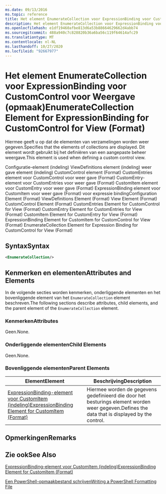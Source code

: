 ```yaml
---
ms.date: 09/13/2016
ms.topic: reference
title: Het element EnumerateCollection voor ExpressionBinding voor CustomControl voor Weergave (opmaak)
description: Het element EnumerateCollection voor ExpressionBinding voor CustomControl voor Weergave (opmaak)
ms.openlocfilehash: e1df19460afbe813d6a53b88664629662d4abb74
ms.sourcegitcommit: 488a940c7c828820b36a6ba56c119f64614afc29
ms.translationtype: MT
ms.contentlocale: nl-NL
ms.lasthandoff: 10/27/2020
ms.locfileid: "92667977"
---
```

# <a name="enumeratecollection-element-for-expressionbinding-for-customcontrol-for-view-format"></a><span data-ttu-id="0ee73-103">Het element EnumerateCollection voor ExpressionBinding voor CustomControl voor Weergave (opmaak)</span><span class="sxs-lookup"><span data-stu-id="0ee73-103">EnumerateCollection Element for ExpressionBinding for CustomControl for View (Format)</span></span>

<span data-ttu-id="0ee73-104">Hiermee geeft u op dat de elementen van verzamelingen worden weer gegeven.</span><span class="sxs-lookup"><span data-stu-id="0ee73-104">Specifies that the elements of collections are displayed.</span></span> <span data-ttu-id="0ee73-105">Dit element wordt gebruikt bij het definiëren van een aangepaste beheer weergave.</span><span class="sxs-lookup"><span data-stu-id="0ee73-105">This element is used when defining a custom control view.</span></span>

<span data-ttu-id="0ee73-106">Configuratie-element (indeling) ViewDefinitions element (indeling) weer gave element (indeling) CustomControl element (Format) CustomEntries element voor CustomControl voor weer gave (Format) CustomEntry-element voor CustomEntries voor weer gave (Format) CustomItem element voor CustomEntry voor weer gave (Format) ExpressionBinding element voor CustomItem voor weer gave (Format) voor expressie binding</span><span class="sxs-lookup"><span data-stu-id="0ee73-106">Configuration Element (Format) ViewDefinitions Element (Format) View Element (Format) CustomControl Element (Format) CustomEntries Element for CustomControl for View (Format) CustomEntry Element for CustomEntries for View (Format) CustomItem Element for CustomEntry for View (Format) ExpressionBinding Element for CustomItem for CustomControl for View (Format) EnumerateCollection Element for Expression Binding for CustomControl for View (Format)</span></span>

## <a name="syntax"></a><span data-ttu-id="0ee73-107">Syntax</span><span class="sxs-lookup"><span data-stu-id="0ee73-107">Syntax</span></span>

```xml
<EnumerateCollection/>
```

## <a name="attributes-and-elements"></a><span data-ttu-id="0ee73-108">Kenmerken en elementen</span><span class="sxs-lookup"><span data-stu-id="0ee73-108">Attributes and Elements</span></span>

<span data-ttu-id="0ee73-109">In de volgende secties worden kenmerken, onderliggende elementen en het bovenliggende element van het `EnumerateCollection` element beschreven.</span><span class="sxs-lookup"><span data-stu-id="0ee73-109">The following sections describe attributes, child elements, and the parent element of the `EnumerateCollection` element.</span></span>

### <a name="attributes"></a><span data-ttu-id="0ee73-110">Kenmerken</span><span class="sxs-lookup"><span data-stu-id="0ee73-110">Attributes</span></span>

<span data-ttu-id="0ee73-111">Geen.</span><span class="sxs-lookup"><span data-stu-id="0ee73-111">None.</span></span>

### <a name="child-elements"></a><span data-ttu-id="0ee73-112">Onderliggende elementen</span><span class="sxs-lookup"><span data-stu-id="0ee73-112">Child Elements</span></span>

<span data-ttu-id="0ee73-113">Geen.</span><span class="sxs-lookup"><span data-stu-id="0ee73-113">None.</span></span>

### <a name="parent-elements"></a><span data-ttu-id="0ee73-114">Bovenliggende elementen</span><span class="sxs-lookup"><span data-stu-id="0ee73-114">Parent Elements</span></span>

|<span data-ttu-id="0ee73-115">Element</span><span class="sxs-lookup"><span data-stu-id="0ee73-115">Element</span></span>|<span data-ttu-id="0ee73-116">Beschrijving</span><span class="sxs-lookup"><span data-stu-id="0ee73-116">Description</span></span>|
|-------------|-----------------|
|[<span data-ttu-id="0ee73-117">ExpressionBinding-element voor CustomItem (indeling)</span><span class="sxs-lookup"><span data-stu-id="0ee73-117">ExpressionBinding Element for CustomItem (Format)</span></span>](./expressionbinding-element-for-customitem-for-controls-for-configuration-format.md)|<span data-ttu-id="0ee73-118">Hiermee worden de gegevens gedefinieerd die door het besturings element worden weer gegeven.</span><span class="sxs-lookup"><span data-stu-id="0ee73-118">Defines the data that is displayed by the control.</span></span>|

## <a name="remarks"></a><span data-ttu-id="0ee73-119">Opmerkingen</span><span class="sxs-lookup"><span data-stu-id="0ee73-119">Remarks</span></span>

## <a name="see-also"></a><span data-ttu-id="0ee73-120">Zie ook</span><span class="sxs-lookup"><span data-stu-id="0ee73-120">See Also</span></span>

[<span data-ttu-id="0ee73-121">ExpressionBinding-element voor CustomItem (indeling)</span><span class="sxs-lookup"><span data-stu-id="0ee73-121">ExpressionBinding Element for CustomItem (Format)</span></span>](./expressionbinding-element-for-customitem-for-controls-for-configuration-format.md)

[<span data-ttu-id="0ee73-122">Een PowerShell-opmaakbestand schrijven</span><span class="sxs-lookup"><span data-stu-id="0ee73-122">Writing a PowerShell Formatting File</span></span>](./writing-a-powershell-formatting-file.md)
